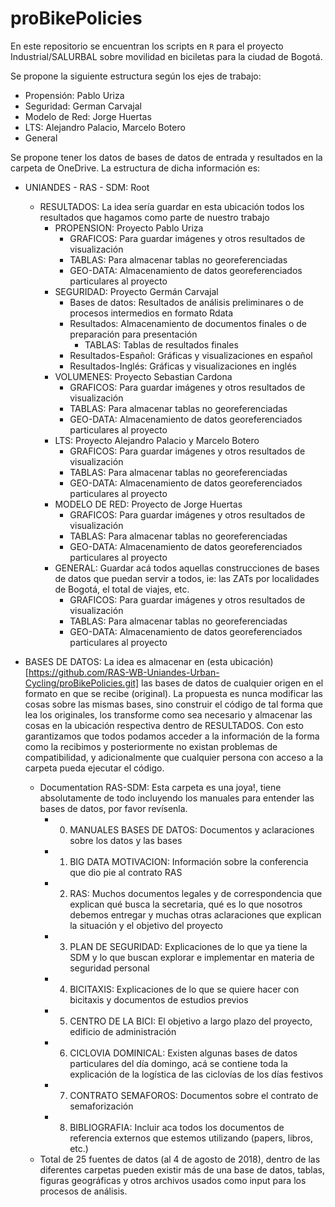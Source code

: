 # proBikePolicies

En este repositorio se encuentran los scripts en `R` para el proyecto Industrial/SALURBAL sobre movilidad en biciletas para la ciudad de Bogotá.

Se propone la siguiente estructura según los ejes de trabajo:

  * Propensión: Pablo Uriza
  * Seguridad: German Carvajal
  * Modelo de Red: Jorge Huertas
  * LTS: Alejandro Palacio, Marcelo Botero
  * General
    
Se propone tener los datos de bases de datos de entrada y resultados en la carpeta de OneDrive. La estructura de dicha información es:

  * UNIANDES - RAS - SDM: Root
    * RESULTADOS: La idea sería guardar en esta ubicación todos los resultados que hagamos como parte de nuestro trabajo
      * PROPENSION: Proyecto Pablo Uriza
        * GRAFICOS: Para guardar imágenes y otros resultados de visualización
        * TABLAS: Para almacenar tablas no georeferenciadas
        * GEO-DATA: Almacenamiento de datos georeferenciados particulares al proyecto
      * SEGURIDAD: Proyecto Germán Carvajal
        * Bases de datos: Resultados de análisis preliminares o de procesos intermedios en formato Rdata
        * Resultados: Almacenamiento de documentos finales o de preparación para presentación
          * TABLAS: Tablas de resultados finales
        * Resultados-Español: Gráficas y visualizaciones en español
        * Resultados-Inglés: Gráficas y visualizaciones en inglés
      * VOLUMENES: Proyecto Sebastian Cardona
        * GRAFICOS: Para guardar imágenes y otros resultados de visualización
        * TABLAS: Para almacenar tablas no georeferenciadas
        * GEO-DATA: Almacenamiento de datos georeferenciados particulares al proyecto
      * LTS: Proyecto Alejandro Palacio y Marcelo Botero
        * GRAFICOS: Para guardar imágenes y otros resultados de visualización
        * TABLAS: Para almacenar tablas no georeferenciadas
        * GEO-DATA: Almacenamiento de datos georeferenciados particulares al proyecto
      * MODELO DE RED: Proyecto de Jorge Huertas
        * GRAFICOS: Para guardar imágenes y otros resultados de visualización
        * TABLAS: Para almacenar tablas no georeferenciadas
        * GEO-DATA: Almacenamiento de datos georeferenciados particulares al proyecto
      * GENERAL: Guardar acá todos aquellas construcciones de bases de datos que puedan servir a todos, ie: las ZATs por localidades de Bogotá, el total de viajes, etc.
        * GRAFICOS: Para guardar imágenes y otros resultados de visualización
        * TABLAS: Para almacenar tablas no georeferenciadas
        * GEO-DATA: Almacenamiento de datos georeferenciados particulares al proyecto
        
  * BASES DE DATOS: La idea es almacenar en (esta ubicación)[https://github.com/RAS-WB-Uniandes-Urban-Cycling/proBikePolicies.git] las bases de datos de cualquier origen en el formato en que se recibe (original). La propuesta es nunca modificar las cosas sobre las mismas bases, sino construir el código de tal forma que lea los originales, los transforme como sea necesario y almacenar las cosas en la ubicación respectiva dentro de RESULTADOS. Con esto garantizamos que todos podamos acceder a la información de la forma como la recibimos y posteriormente no existan problemas de compatibilidad, y adicionalmente que cualquier persona con acceso a la carpeta pueda ejecutar el código.
  
      * Documentation RAS-SDM: Esta carpeta es una joya!, tiene absolutamente de todo incluyendo los manuales para entender las bases de datos, por favor revísenla.
          * 0. MANUALES BASES DE DATOS: Documentos y aclaraciones sobre los datos y las bases
          * 1. BIG DATA MOTIVACION: Información sobre la conferencia que dio pie al contrato RAS
          * 2. RAS: Muchos documentos legales y de correspondencia que explican qué busca la secretaria, qué es lo que nosotros debemos entregar y muchas otras aclaraciones que explican la situación y el objetivo del proyecto
          * 3. PLAN DE SEGURIDAD: Explicaciones de lo que ya tiene la SDM y lo que buscan explorar e implementar en materia de seguridad personal
          * 4. BICITAXIS: Explicaciones de lo que se quiere hacer con bicitaxis y documentos de estudios previos
          * 5. CENTRO DE LA BICI: El objetivo a largo plazo del proyecto, edificio de administración
          * 6. CICLOVIA DOMINICAL: Existen algunas bases de datos particulares del día domingo, acá se contiene toda la explicación de la logística de las ciclovías de los días festivos
          * 7. CONTRATO SEMAFOROS: Documentos sobre el contrato de semaforización
          * 8. BIBLIOGRAFIA: Incluir aca todos los documentos de referencia externos que estemos utilizando (papers, libros, etc.)
      * Total de 25 fuentes de datos (al 4 de agosto de 2018), dentro de las diferentes carpetas pueden existir más de una base de datos, tablas, figuras geográficas y otros archivos usados como input para los procesos de análisis.
    
